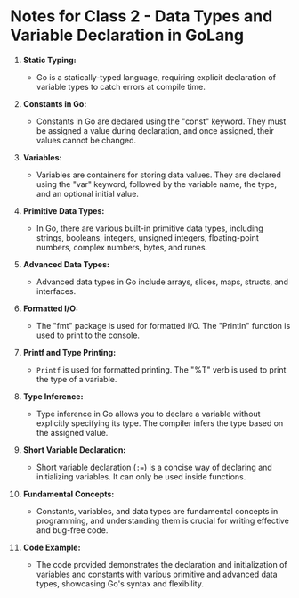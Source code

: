 # Notes for Class 2 - Data Types and Variable Declaration in GoLang

1. **Static Typing:**
   - Go is a statically-typed language, requiring explicit declaration of variable types to catch errors at compile time.

2. **Constants in Go:**
   - Constants in Go are declared using the "const" keyword. They must be assigned a value during declaration, and once assigned, their values cannot be changed.

3. **Variables:**
   - Variables are containers for storing data values. They are declared using the "var" keyword, followed by the variable name, the type, and an optional initial value.

4. **Primitive Data Types:**
   - In Go, there are various built-in primitive data types, including strings, booleans, integers, unsigned integers, floating-point numbers, complex numbers, bytes, and runes.

5. **Advanced Data Types:**
   - Advanced data types in Go include arrays, slices, maps, structs, and interfaces.

6. **Formatted I/O:**
   - The "fmt" package is used for formatted I/O. The "Println" function is used to print to the console.

7. **Printf and Type Printing:**
   - `Printf` is used for formatted printing. The "%T" verb is used to print the type of a variable.

8. **Type Inference:**
   - Type inference in Go allows you to declare a variable without explicitly specifying its type. The compiler infers the type based on the assigned value.

9. **Short Variable Declaration:**
   - Short variable declaration (`:=`) is a concise way of declaring and initializing variables. It can only be used inside functions.

10. **Fundamental Concepts:**
    - Constants, variables, and data types are fundamental concepts in programming, and understanding them is crucial for writing effective and bug-free code.

11. **Code Example:**
    - The code provided demonstrates the declaration and initialization of variables and constants with various primitive and advanced data types, showcasing Go's syntax and flexibility.
